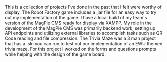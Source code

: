 This is a collection of projects I've done in the past that I felt were worthy of display. The Robot Factory game includes a .jar file for an easy way to try out my implementation of the game. I have a local build of my team's version of the MagPie CMS ready for display via XAMPP. My role in the development of the MagPie CMS was primarily backend work, setting up API endpoints and utilizing external libraries to accomplish tasks such as QR Code reading and file compression. The Trivia Maze was a 3 man project that has a .sln you can run to test out our implementation of an EWU themed trivia maze. For this project I worked on the forms and questions prompts while helping with the design of the game board.
